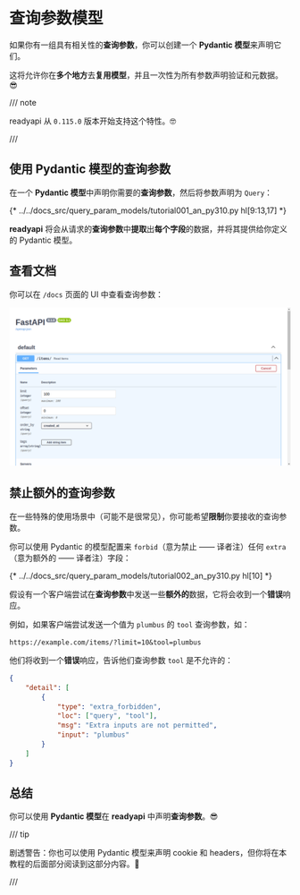 # 查询参数模型

如果你有一组具有相关性的**查询参数**，你可以创建一个 **Pydantic 模型**来声明它们。

这将允许你在**多个地方**去**复用模型**，并且一次性为所有参数声明验证和元数据。😎

/// note

readyapi 从 `0.115.0` 版本开始支持这个特性。🤓

///

## 使用 Pydantic 模型的查询参数

在一个 **Pydantic 模型**中声明你需要的**查询参数**，然后将参数声明为 `Query`：

{* ../../docs_src/query_param_models/tutorial001_an_py310.py hl[9:13,17] *}

**readyapi** 将会从请求的**查询参数**中**提取**出**每个字段**的数据，并将其提供给你定义的 Pydantic 模型。

## 查看文档

你可以在 `/docs` 页面的 UI 中查看查询参数：

<div class="screenshot">
<img src="/img/tutorial/query-param-models/image01.png">
</div>

## 禁止额外的查询参数

在一些特殊的使用场景中（可能不是很常见），你可能希望**限制**你要接收的查询参数。

你可以使用 Pydantic 的模型配置来 `forbid`（意为禁止 —— 译者注）任何 `extra`（意为额外的 —— 译者注）字段：

{* ../../docs_src/query_param_models/tutorial002_an_py310.py hl[10] *}

假设有一个客户端尝试在**查询参数**中发送一些**额外的**数据，它将会收到一个**错误**响应。

例如，如果客户端尝试发送一个值为 `plumbus` 的 `tool` 查询参数，如：

```http
https://example.com/items/?limit=10&tool=plumbus
```

他们将收到一个**错误**响应，告诉他们查询参数 `tool` 是不允许的：

```json
{
    "detail": [
        {
            "type": "extra_forbidden",
            "loc": ["query", "tool"],
            "msg": "Extra inputs are not permitted",
            "input": "plumbus"
        }
    ]
}
```

## 总结

你可以使用 **Pydantic 模型**在 **readyapi** 中声明**查询参数**。😎

/// tip

剧透警告：你也可以使用 Pydantic 模型来声明 cookie 和 headers，但你将在本教程的后面部分阅读到这部分内容。🤫

///
